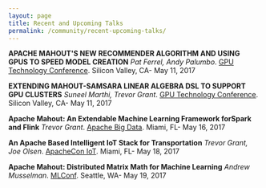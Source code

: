 ```yaml
---
layout: page
title: Recent and Upcoming Talks
permalink: /community/recent-upcoming-talks/
---
```



**APACHE MAHOUT'S NEW RECOMMENDER ALGORITHM AND USING GPUS TO SPEED MODEL CREATION** _Pat Ferrel, Andy Palumbo_. [GPU Technology Conference](https://gputechconf2017.smarteventscloud.com/connect/sessionDetail.ww?SESSION_ID=118703). Silicon Valley, CA- May 11, 2017

**EXTENDING MAHOUT-SAMSARA LINEAR ALGEBRA DSL TO SUPPORT GPU CLUSTERS** _Suneel Marthi, Trevor Grant_. [GPU Technology Conference](https://gputechconf2017.smarteventscloud.com/connect/sessionDetail.ww?SESSION_ID=110060). Silicon Valley, CA- May 11, 2017

**Apache​ ​Mahout:​ ​An​ ​Extendable​ ​Machine​ ​Learning​ ​Framework​ ​for​ ​Spark​ ​and​ ​Flink** _Trevor Grant_. [Apache Big Data](https://apachebigdata2017.sched.com/event/9ztC/apache-mahout-an-extendable-machine-learning-framework-for-spark-and-flink-trevor-grant-ibm?iframe=no&w=&sidebar=yes&bg=no). Miami, FL- May 16, 2017

**An Apache Based Intelligent IoT Stack for Transportation** _Trevor Grant, Joe Olsen_. [ApacheCon IoT](https://apachecon2017.sched.com/event/9zos/an-apache-based-intelligent-iot-stack-for-transportation-trevor-grant-ibm?iframe=no&w=&sidebar=yes&bg=no). Miami, FL- May 18, 2017

**Apache Mahout: Distributed Matrix Math for Machine Learning** _Andrew Musselman_. [MLConf](http://mlconf.com/mlconf-2017-seattle/#andrew). Seattle, WA- May 19, 2017


